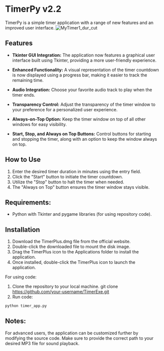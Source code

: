 # TimerPy v2.2

TimerPy is a simple timer application with a range of new features and an improved user interface.
![MyTimer1_dur_cut](https://github.com/VicChorn/timer-py/assets/153026489/861454ff-c9d3-4f9e-949d-6473d836c878)
## Features

- **Tkinter GUI Integration:** The application now features a graphical user interface built using Tkinter, providing a more user-friendly experience.

- **Enhanced Functionality:** A visual representation of the timer countdown is now displayed using a progress bar, making it easier to track the remaining time.

- **Audio Integration:** Choose your favorite audio track to play when the timer ends.
  
- **Transparency Control:** Adjust the transparency of the timer window to your preference for a personalized user experience.
  
- **Always-on-Top Option:** Keep the timer window on top of all other windows for easy visibility.

- **Start, Stop, and Always on Top Buttons:** Control buttons for starting and stopping the timer, along with an option to keep the window always on top.

## How to Use

1. Enter the desired timer duration in minutes using the entry field.
2. Click the "Start" button to initiate the timer countdown.
3. Utilize the "Stop" button to halt the timer when needed.
4. The "Always on Top" button ensures the timer window stays visible.

## Requirements:
- Python with Tkinter and pygame libraries (for using repository code).

## Installation
1. Download the TimerPlus.dmg file from the official website.
2. Double-click the downloaded file to mount the disk image.
3. Drag the TimerPlus icon to the Applications folder to install the application.
4. Once installed, double-click the TimerPlus icon to launch the application.

For using code:
1. Clone the repository to your local machine.
git clone https://github.com/your-username/TimerExe.git
3. Run code:
```bash
python timer_app.py
```
## Notes:
For advanced users, the application can be customized further by modifying the source code.
Make sure to provide the correct path to your desired MP3 file for sound playback.
